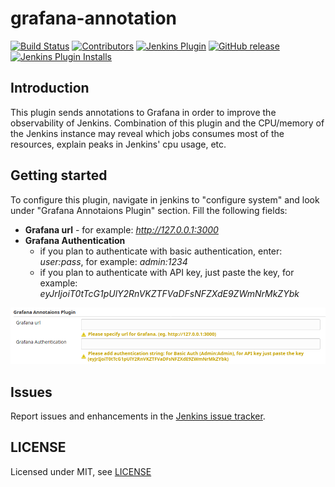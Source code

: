 # grafana-annotation

[![Build Status](https://ci.jenkins.io/job/Plugins/job/grafana-annotation-plugin/job/master/badge/icon)](https://ci.jenkins.io/job/Plugins/job/grafana-annotation-plugin/job/master/)
[![Contributors](https://img.shields.io/github/contributors/jenkinsci/grafana-annotation-plugin.svg)](https://github.com/jenkinsci/grafana-annotation-plugin/graphs/contributors)
[![Jenkins Plugin](https://img.shields.io/jenkins/plugin/v/grafana-annotation.svg)](https://plugins.jenkins.io/grafana-annotation)
[![GitHub release](https://img.shields.io/github/release/jenkinsci/grafana-annotation-plugin.svg?label=changelog)](https://github.com/jenkinsci/grafana-annotation-plugin/releases/latest)
[![Jenkins Plugin Installs](https://img.shields.io/jenkins/plugin/i/grafana-annotation.svg?color=blue)](https://plugins.jenkins.io/grafana-annotation)

## Introduction

This plugin sends annotations to Grafana in order to improve the observability of Jenkins.
Combination of this plugin and the CPU/memory of the Jenkins instance may reveal which jobs consumes most of the resources, explain peaks in Jenkins' cpu usage, etc. 

## Getting started

To configure this plugin, navigate in jenkins to "configure system" and look under "Grafana Annotaions Plugin" section.
Fill the following fields:
- **Grafana url** - for example: *http://127.0.0.1:3000*
- **Grafana Authentication** 
    - if you plan to authenticate with basic authentication, enter: *user:pass*, for example: *admin:1234*
    - if you plan to authenticate with API key, just paste the key, for example: *eyJrIjoiT0tTcG1pUlY2RnVKZTFVaDFsNFZXdE9ZWmNrMkZYbk*
<img src="images/config.png">

## Issues

Report issues and enhancements in the [Jenkins issue tracker](https://issues.jenkins-ci.org/).

## LICENSE

Licensed under MIT, see [LICENSE](LICENSE.md)

